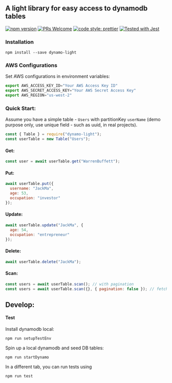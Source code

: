 ## A light library for easy access to dynamodb tables

<a href="https://www.npmjs.com/package/dynamo-light"><img src="https://img.shields.io/npm/v/dynamo-light.svg?style=flat" alt="npm version"></a>
<a href=""><img src="https://img.shields.io/badge/PRs-welcome-brightgreen.svg" alt="PRs Welcome"></a>
<a href="https://github.com/prettier/prettier"><img alt="code style: prettier" src="https://img.shields.io/badge/code_style-prettier-ff69b4.svg"></a>
<a href="https://github.com/facebook/jest"><img src="https://img.shields.io/badge/tested_with-jest-99424f.svg" alt="Tested with Jest"></a>

### Installation

```
npm install --save dynamo-light
```

### AWS Configurations

Set AWS configurations in environment variables:

```javascript
export AWS_ACCESS_KEY_ID="Your AWS Access Key ID"
export AWS_SECRET_ACCESS_KEY="Your AWS Secret Access Key"
export AWS_REGION="us-west-2"
```

### Quick Start:

Assume you have a simple table - `Users` with partitionKey `userName` (demo purpose only, use unique field - such as uuid, in real projects).

```javascript
const { Table } = require("dynamo-light");
const userTable = new Table("Users");
```

#### Get:

```javascript
const user = await userTable.get("WarrenBuffett");
```

#### Put:

```javascript
await userTable.put({
  username: "JackMa",
  age: 53,
  occupation: "investor"
});
```

#### Update:

```javascript
await userTable.update("JackMa", {
  age: 54,
  occupation: "entrepreneur"
});
```

#### Delete:

```javascript
await userTable.delete("JackMa");
```

#### Scan:

```javascript
const users = await userTable.scan(); // with pagination
const users = await userTable.scan({}, { pagination: false }); // fetch all
```

## Develop:

#### Test

Install dynamodb local:

```
npm run setupTestEnv
```

Spin up a local dynamodb and seed DB tables:

```
npm run startDynamo
```

In a different tab, you can run tests using

```
npm run test
```

<!-- ## More Examples:

Using for tables with sortKeys: -->

<!--
In case you want pagination,

```javascript
let result = await userTable.getAll();
console.log(result.Items); // Users with pagination. If LastEvaluatedKey exist, it means there are more data to get

if (result.LastEvaluatedKey) {
  const result = await userTable.getAll({}, { ExclusiveStartKey: result.LastEvaluatedKey });
  console.log(result.Items); // The next batch of users
}
```

<!--
### Extends Table model:

Example of a complex table model with **global secondary indexes** and **customized methods**:

```javascript
const TableModel = require("dynamo-light");

const UserBalanceHistoricalTable = {
  name: "UserBalanceHistorical",
  hashKey: "usernameSymbol",
  sortKey: "itemDateTime"
};
const UserBalanceIndexUsername = { name: "UsernameIndex", hashKey: "username" };

class UserBalance extends TableModel {
  constructor() {
    super({
      ...UserBalanceTable,
      indexes: [UserBalanceIndexUsername]
    });
  }

  // Define you customized method of the model
  getUserBalancesByUsername(username) {
    return this.query({
      tableName: this.tableName,
      indexName: UserBalanceIndexUsername.name,
      hashKey: UserBalanceIndexUsername.hashKey,
      hashKeyValue: username
    });
  }
}

module.exports = UserBalance;
```

Make use of the UserBalance table, query with variant dynamodb parameters such as Limit and FilterExpression.

```javascript
const UserBalances = require("./UserBalance");

const UserBalancesTable = new UserBalances();

console.error = jest.fn();

describe("Method that will grab queried items from  a given table", () => {
  test("Grab query by indexName", async () => {
    const result = await UserBalancesTable.queryByUsername({ username: "aleung" });
    expect(result).not.toBeNull();
    expect(result.Items).not.toBeNull();
    expect(result.ScannedCount).toBeDefined();
  });

  test("Using options, Limit the amount of items present(small limit)", async () => {
    const result = await UserBalancesTable.queryByUsername({ username: "aleung" }, { Limit: 2 });
    expect(result).not.toBeNull();
    expect(result.Count).toBe(2);
    expect(result.LastEvaluatedKey).toBeDefined();
  });
  test("Using Projection Expression options, only show certain attributes of an item", async () => {
    const result = await UserBalancesTable.queryByUsername(
      { username: "aleung" },
      { ProjectionExpression: "availableBalance, symbol" }
    );
    expect(result).not.toBeNull();
    const attributes = Object.keys(result.Items[0]);
    expect(attributes).toEqual(expect.arrayContaining(["availableBalance", "symbol"]));
    expect(attributes).not.toEqual(expect.arrayContaining(["pendingTransfer", "totalBalance", "depositAddress"]));
  });
  /**
   * FilterExpression still queries over the whole table and filters from there, not more efficient
   */
  test("Grab info using filterExpression", async () => {
    const result = await UserBalancesTable.queryByUsername(
      { username: "aleung" },
      {
        FilterExpression: "availableBalance > :availableBalance",
        ExpressionAttributeValues: { ":availableBalance": 0 }
      }
    );
    console.log(result);
  });
  /**
   * Consistent Read does not work on secondary index
   */
  test("Use consistent read on items", async () => {
    const result = await UserBalancesTable.query({ hashKeyValue: "aleung_BTC" }, { ConsistentRead: true });
    console.log(result);
  });
  test("Empty Items when a username you search for does not exist", async () => {
    expect.assertions(1);
    const data = await UserBalancesTable.queryByUsername({ username: "qleung" });
    expect(data.Items.length).toBe(0);
  });
});
```

### Sparse Index - Remove attributes

Sparse index is a way to design your secondary indexes so that only a small portion of the items will be stored in the index. It is used for performing more efficient query and scans. [More info here](https://docs.aws.amazon.com/amazondynamodb/latest/developerguide/bp-indexes-general-sparse-indexes.html).

When an item doesn't belong to the sparse index anymore, you'll need to remove the attribute that is used as the hashKey/sortKey of an item to take the item out from the index.

To do that, you can simply assign the attribute to `null` in the `update` method, and this library will handle the attribute removal for you.

For example, if we have some `address` items that can be assigned to users, when users signs up, we want to query for an available `address` efficiently, we can design the model as follows

```javascript
class Address extends TableModel {
  constructor() {
    super({
      ...DepositTable,
      indexes: [DepositIndexAvailable] // <-- Sparse Index
    });
  }

  create(item) {
    if (!item.symbol) {
      throw new Error("param symbol is required!");
    }
    return super.create({
      ...item,
      symbolTime: `${item.symbol}_${Date.now()}`,
      status: "available"
    });
  }

  queryOneAvailableAddress(symbol) {
    return super.query(
      {
        indexName: DepositIndexAvailable.name,
        hashKeyValue: "available", // <-- Use the Sparse Index - DepositIndexAvailable
        sortKeyOperator: "begins_with",
        sortKeyValue: symbol
      },
      {
        Limit: 1
      }
    );
  }

  useAddress(address) {
    return super.update({ address }, { status: null }); // <-- remove the element from the Sparse Index
  }
}
```

### Supported dynamodb operators

|          Operators           |
| :--------------------------: |
|              =               |
|              <               |
|              <=              |
|              >               |
|              >=              |
|           between            |
| begins_with (or beginsWith ) |

### Known Issues:

When querying with the options `Select: "COUNT"`, throws an error due to the Items being undefined. This is a rare use case, but one should keep that in mind.

```javascript
const result = await UserBalancesTable.queryByUsername({ username: "aleung" }, { Select: "COUNT" });
```
 -->
